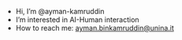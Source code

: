 - Hi, I’m @ayman-kamruddin
- I’m interested in AI-Human interaction
- How to reach me: ayman.binkamruddin@unina.it

<!---
ayman-kamruddin/ayman-kamruddin is a ✨ special ✨ repository because its `README.md` (this file) appears on your GitHub profile.
You can click the Preview link to take a look at your changes.
--->
